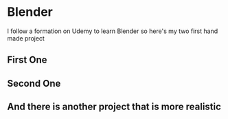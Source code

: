 # Blender
I follow a formation on Udemy to learn Blender so here's my two first hand made project

## First One


## Second One

## And there is another project that is more realistic
